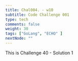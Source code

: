 ```yaml
---
title: Chal004. - w10
subtitle: Code Challenge 001
type: tech
comments: false
weight: 30
tags: ["GoLang", "ECHO" ]
nextNode: ""
---
```

This is Challenge 40 - Solution 1